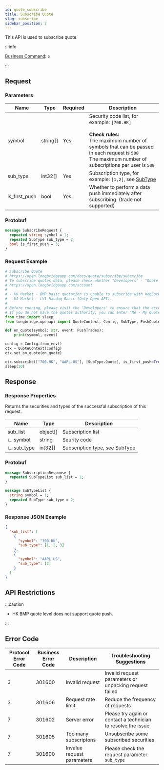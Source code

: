 ```yaml
---
id: quote_subscribe
title: Subscribe Quote
slug: subscribe
sidebar_position: 2
---
```


This API is used to subscribe quote.

:::info

[Business Command](../../socket/protocol/request): `6`

:::

## Request

### Parameters

| Name          | Type     | Required | Description                                                                                                                                                                                                          |
|---------------|----------|----------|----------------------------------------------------------------------------------------------------------------------------------------------------------------------------------------------------------------------|
| symbol        | string[] | Yes      | Security code list, for example: `[700.HK]` <br /><br />**Check rules:**<br />The maximum number of symbols that can be passed in each request is `500` <br /> The maximum number of subscriptions per user is `500` |
| sub_type      | int32[]  | Yes      | Subscription type, for example: `[1,2]`, see [SubType](../objects#subtype---quote-type-of-subscription)                                                                                                              |
| is_first_push | bool     | Yes      | Whether to perform a data push immediately after subscribing. (trade not supported)                                                                                                                                  |

### Protobuf

```protobuf
message SubscribeRequest {
  repeated string symbol = 1;
  repeated SubType sub_type = 2;
  bool is_first_push = 3;
}
```

### Request Example

```python
# Subscribe Quote
# https://open.longbridgeapp.com/docs/quote/subscribe/subscribe
# To subscribe quotes data, please check whether "Developers" - "Quote authority" is correct.
# https://open.longbridgeapp.com/account
#
# - HK Market - BMP basic quotation is unable to subscribe with WebSocket as it has no real-time quote push.
# - US Market - LV1 Nasdaq Basic (Only Open API).
#
# Before running, please visit the "Developers" to ensure that the account has the correct quotes authority.
# If you do not have the quotes authority, you can enter "Me - My Quotes - Store" to purchase the authority through the "Longbridge" mobile client.
from time import sleep
from longbridge.openapi import QuoteContext, Config, SubType, PushQuote

def on_quote(symbol: str, event: PushTrades):
    print(symbol, event)

config = Config.from_env()
ctx = QuoteContext(config)
ctx.set_on_quote(on_quote)

ctx.subscribe(["700.HK", "AAPL.US"], [SubType.Quote], is_first_push=True)
sleep(30)
```

## Response

### Response Properties

Returns the securities and types of the successful subscription of this request.

| Name       | Type     | Description                                                                       |
|------------|----------|-----------------------------------------------------------------------------------|
| sub_list   | object[] | Subscription list                                                                 |
| ∟ symbol   | string   | Seurity code                                                                      |
| ∟ sub_type | int32[]  | Subscription type, see [SubType](../objects#subtype---quote-type-of-subscription) |

### Protobuf

```protobuf
message SubscriptionResponse {
  repeated SubTypeList sub_list = 1;
}

message SubTypeList {
  string symbol = 1;
  repeated SubType sub_type = 2;
}
```

### Response JSON Example

```json
{
  "sub_list": [
    {
      "symbol": "700.HK",
      "sub_type": [1, 2, 3]
    },
    {
      "symbol": "AAPL.US",
      "sub_type": [2]
    }
  ]
}
```

## API Restrictions

:::caution

- HK BMP quote level does not support quote push.

:::

## Error Code

| Protocol Error Code | Business Error Code | Description                | Troubleshooting Suggestions                                   |
|---------------------|---------------------|----------------------------|---------------------------------------------------------------|
| 3                   | 301600              | Invalid request            | Invalid request parameters or unpacking request failed        |
| 3                   | 301606              | Request rate limit         | Reduce the frequency of requests                              |
| 7                   | 301602              | Server error               | Please try again or contact a technician to resolve the issue |
| 7                   | 301605              | Too many subscriptons      | Unsubscribe some subscribed securities                        |
| 7                   | 301600              | Invalue request parameters | Please check the request parameter: `sub_type`                |
